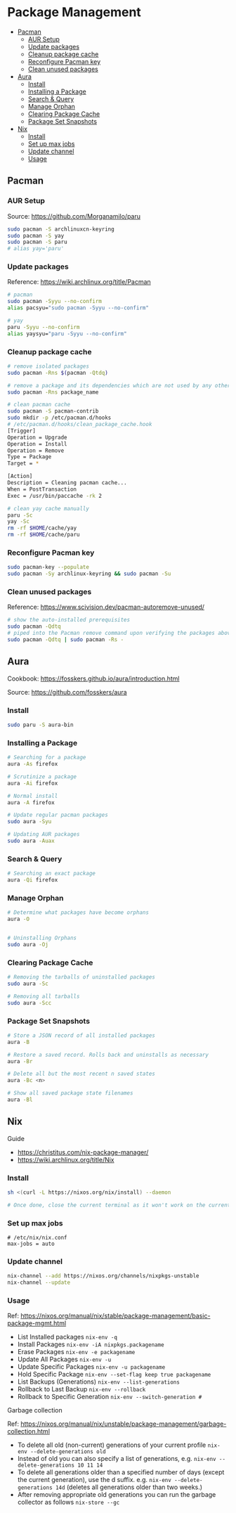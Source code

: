 # Package Management

<!-- vim-markdown-toc GFM -->

* [Pacman](#pacman)
    * [AUR Setup](#aur-setup)
    * [Update packages](#update-packages)
    * [Cleanup package cache](#cleanup-package-cache)
    * [Reconfigure Pacman key](#reconfigure-pacman-key)
    * [Clean unused packages](#clean-unused-packages)
* [Aura](#aura)
    * [Install](#install)
    * [Installing a Package](#installing-a-package)
    * [Search & Query](#search--query)
    * [Manage Orphan](#manage-orphan)
    * [Clearing Package Cache](#clearing-package-cache)
    * [Package Set Snapshots](#package-set-snapshots)
* [Nix](#nix)
    * [Install](#install-1)
    * [Set up max jobs](#set-up-max-jobs)
    * [Update channel](#update-channel)
    * [Usage](#usage)

<!-- vim-markdown-toc -->

## Pacman

### AUR Setup

Source: https://github.com/Morganamilo/paru

```bash
sudo pacman -S archlinuxcn-keyring
sudo pacman -S yay
sudo pacman -S paru
# alias yay='paru'
```

### Update packages

Reference: https://wiki.archlinux.org/title/Pacman

```bash
# pacman
sudo pacman -Syyu --no-confirm
alias pacsyu="sudo pacman -Syyu --no-confirm"

# yay
paru -Syyu --no-confirm
alias yaysyu="paru -Syyu --no-confirm"
```

### Cleanup package cache

```bash
# remove isolated packages
sudo pacman -Rns $(pacman -Qtdq)

# remove a package and its dependencies which are not used by any other packages
sudo pacman -Rns package_name

# clean pacman cache
sudo pacman -S pacman-contrib
sudo mkdir -p /etc/pacman.d/hooks
# /etc/pacman.d/hooks/clean_package_cache.hook
[Trigger]
Operation = Upgrade
Operation = Install
Operation = Remove
Type = Package
Target = *

[Action]
Description = Cleaning pacman cache...
When = PostTransaction
Exec = /usr/bin/paccache -rk 2

# clean yay cache manually
paru -Sc
yay -Sc
rm -rf $HOME/cache/yay
rm -rf $HOME/cache/paru
```

### Reconfigure Pacman key

```bash
sudo pacman-key --populate
sudo pacman -Sy archlinux-keyring && sudo pacman -Su
```

### Clean unused packages

Reference: https://www.scivision.dev/pacman-autoremove-unused/

```bash
# show the auto-installed prerequisites
sudo pacman -Qdtq
# piped into the Pacman remove command upon verifying the packages above are indeed OK to remove
sudo pacman -Qdtq | sudo pacman -Rs -
```

## Aura

Cookbook: https://fosskers.github.io/aura/introduction.html

Source: https://github.com/fosskers/aura

### Install

```bash
sudo paru -S aura-bin
```

### Installing a Package

```bash
# Searching for a package
aura -As firefox

# Scrutinize a package
aura -Ai firefox

# Normal install
aura -A firefox

# Update regular pacman packages
sudo aura -Syu

# Updating AUR packages
sudo aura -Auax
```

### Search & Query

```bash
# Searching an exact package
aura -Qi firefox
```

### Manage Orphan

```bash
# Determine what packages have become orphans
aura -O


# Uninstalling Orphans
sudo aura -Oj
```

### Clearing Package Cache

```bash
# Removing the tarballs of uninstalled packages
sudo aura -Sc

# Removing all tarballs
sudo aura -Scc
```

### Package Set Snapshots

```bash
# Store a JSON record of all installed packages
aura -B

# Restore a saved record. Rolls back and uninstalls as necessary
aura -Br

# Delete all but the most recent n saved states
aura -Bc <n>

# Show all saved package state filenames
aura -Bl
```

## Nix

Guide

- <https://christitus.com/nix-package-manager/>
- <https://wiki.archlinux.org/title/Nix>

### Install

```bash
sh <(curl -L https://nixos.org/nix/install) --daemon

# Once done, close the current terminal as it won't work on the current terminal session
```

### Set up max jobs

```
# /etc/nix/nix.conf
max-jobs = auto
```

### Update channel

```bash
nix-channel --add https://nixos.org/channels/nixpkgs-unstable
nix-channel --update
```

### Usage

Ref: <https://nixos.org/manual/nix/stable/package-management/basic-package-mgmt.html>

- List Installed packages `nix-env -q`
- Install Packages `nix-env -iA nixpkgs.packagename`
- Erase Packages `nix-env -e packagename`
- Update All Packages `nix-env -u`
- Update Specific Packages `nix-env -u packagename`
- Hold Specific Package `nix-env --set-flag keep true packagename`
- List Backups (Generations) `nix-env --list-generations`
- Rollback to Last Backup `nix-env --rollback`
- Rollback to Specific Generation `nix-env --switch-generation #`

Garbage collection

Ref: https://nixos.org/manual/nix/unstable/package-management/garbage-collection.html

- To delete all old (non-current) generations of your current profile `nix-env --delete-generations old`
- Instead of old you can also specify a list of generations, e.g. `nix-env --delete-generations 10 11 14`
- To delete all generations older than a specified number of days (except the current generation), use the d suffix. e.g. `nix-env --delete-generations 14d` (deletes all generations older than two weeks.)
- After removing appropriate old generations you can run the garbage collector as follows `nix-store --gc`
